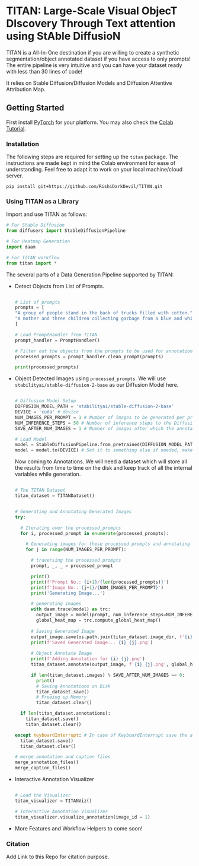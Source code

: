 # TITAN: Large-Scale Visual ObjecT DIscovery Through Text attention using StAble DiffusioN

TITAN is a All-In-One destination if you are willing to create a synthetic segmentation/object annotated dataset if you have access to only prompts! The entire pipeline is very intuitive and you can have your dataset ready with less than 30 lines of code!

It relies on Stable Diffusion/Diffusion Models and Diffusion Attentive Attribution Map.

## Getting Started

First install [PyTorch](https://pytorch.org/) for your platform. You may also check the [Colab Tutorial](https://colab.research.google.com/drive/1CIHmTALtNLs4Pj7QrU2N9F6emJFTzBRB?usp=sharing).

### Installation

The following steps are required for setting up the `titan` package. The instructions are made kept in mind the Colab environment for ease of understanding. Feel free to adapt it to work on your local machine/cloud server.

```console
pip install git+https://github.com/RishiDarkDevil/TITAN.git
```

### Using TITAN as a Library

Import and use TITAN as follows:

```python
# For Stable Diffusion
from diffusers import StableDiffusionPipeline

# For Heatmap Generation
import daam

# For TITAN workflow
from titan import *
```

The several parts of a Data Generation Pipeline supported by TITAN:
- Detect Objects from List of Prompts.
  ```python

  # List of prompts
  prompts = [
  "A group of people stand in the back of trucks filled with cotton.",
  "A mother and three children collecting garbage from a blue and white garbage can on the street.",
  ]

  # Load PromptHandler from TITAN
  prompt_handler = PromptHandler()

  # Filter out the objects from the prompts to be used for annotations
  processed_prompts = prompt_handler.clean_prompt(prompts)

  print(processed_prompts)
  ```
- Object Detected Images using `processed_prompts`. We will use `stabilityai/stable-diffusion-2-base` as our Diffusion Model here.
  ```python
  
  # Diffusion Model Setup
  DIFFUSION_MODEL_PATH = 'stabilityai/stable-diffusion-2-base'
  DEVICE = 'cuda' # device
  NUM_IMAGES_PER_PROMPT = 1 # Number of images to be generated per prompt
  NUM_INFERENCE_STEPS = 50 # Number of inference steps to the Diffusion Model
  SAVE_AFTER_NUM_IMAGES = 1 # Number of images after which the annotation and caption files will be saved
  
  # Load Model
  model = StableDiffusionPipeline.from_pretrained(DIFFUSION_MODEL_PATH)
  model = model.to(DEVICE) # Set it to something else if needed, make sure DAAM supports that
  ```
  
  Now coming to Annotations. We will need a dataset which will store all the results from time to time on the disk and keep track of all the internal variables while generation.
  ```python
  
  # The TITAN Dataset
  titan_dataset = TITANDataset()
  
  
  # Generating and Annotating Generated Images
  try:

    # Iterating over the processed_prompts
    for i, processed_prompt in enumerate(processed_prompts):

      # Generating images for these processed prompts and annotating them
      for j in range(NUM_IMAGES_PER_PROMPT):

        # traversing the processed prompts
        prompt, _, _ = processed_prompt

        print()
        print(f'Prompt No.: {i+1}/{len(processed_prompts)}')
        print(f'Image No.: {j+1}/{NUM_IMAGES_PER_PROMPT}')
        print('Generating Image...')

        # generating images
        with daam.trace(model) as trc:
          output_image = model(prompt, num_inference_steps=NUM_INFERENCE_STEPS).images[0]
          global_heat_map = trc.compute_global_heat_map()
        
        # Saving Generated Image
        output_image.save(os.path.join(titan_dataset.image_dir, f'{i}_{j}.png'))
        print(f'Saved Generated Image... {i}_{j}.png')
        
        # Object Annotate Image
        print(f'Adding Annotation for {i}_{j}.png')
        titan_dataset.annotate(output_image, f'{i}_{j}.png', global_heat_map, processed_prompt)

        if len(titan_dataset.images) % SAVE_AFTER_NUM_IMAGES == 0:
          print()
          # Saving Annotations on Disk
          titan_dataset.save()
          # Freeing up Memory
          titan_dataset.clear()

    if len(titan_dataset.annotations):
      titan_dataset.save()
      titan_dataset.clear()

  except KeyboardInterrupt: # In case of KeyboardInterrupt save the annotations and captions
    titan_dataset.save()
    titan_dataset.clear()
  
  # merge annotation and caption files
  merge_annotation_files()
  merge_caption_files()
  ```
- Interactive Annotation Visualizer
  ```python
  
  # Load the Visualizer
  titan_visualizer = TITANViz()
  
  # Interactive Annotation Visualizer
  titan_visualizer.visualize_annotation(image_id = 1)
  ```
- More Features and Workflow Helpers to come soon!

### Citation

Add Link to this Repo for citation purpose.
